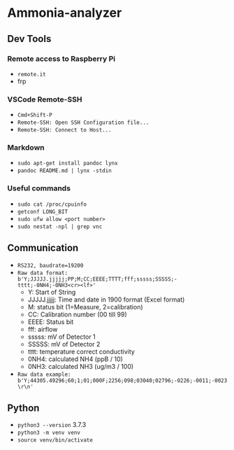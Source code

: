 # Ammonia-analyzer

## Dev Tools

### Remote access to Raspberry Pi
- `remote.it`
- frp

### VSCode Remote-SSH
- `Cmd+Shift-P`
- `Remote-SSH: Open SSH Configuration file...`
- `Remote-SSH: Connect to Host...`

### Markdown 
- `sudo apt-get install pandoc lynx`
- `pandoc README.md | lynx -stdin`

### Useful commands
- `sudo cat /proc/cpuinfo`
- `getconf LONG_BIT`
- `sudo ufw allow <port number>`
- `sudo nestat -npl | grep vnc`

## Communication
- `RS232, baudrate=19200`
- `Raw data format: b'Y;JJJJJ.jjjjj;PP;M;CC;EEEE;TTTT;fff;sssss;SSSSS;-tttt;-0NH4;-0NH3<cr><lf>'`
  - Y: Start of String
  - JJJJJ.jjjjj: Time and date in 1900 format (Excel format)
  - M: status bit (1=Measure, 2=calibration)
  - CC: Calibration number (00 till 99)
  - EEEE: Status bit
  - fff: airflow
  - sssss: mV of Detector 1
  - SSSSS: mV of Detector 2
  - tttt: temperature correct conductivity
  - 0NH4: calculated NH4 (ppB / 10)
  - 0NH3: calculated NH3 (ug/m3 / 100)
- `Raw data example: b'Y;44305.49296;60;1;01;000F;2256;098;03040;02796;-0226;-0011;-0023\r\n'`

## Python
- `python3 --version` 3.7.3
- `python3 -m venv venv`
- `source venv/bin/activate`
